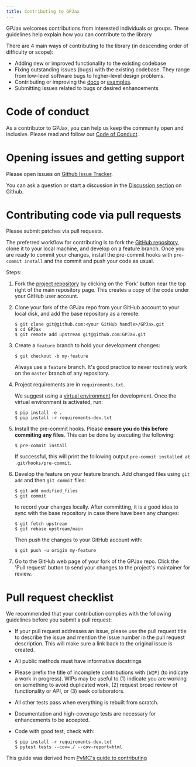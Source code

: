 ```yaml
---
title: Contributing to GPJax
---
```


GPJax welcomes contributions from interested individuals or groups.
These guidelines help explain how you can contribute to the library

There are 4 main ways of contributing to the library (in descending
order of difficulty or scope):

-   Adding new or improved functionality to the existing codebase
-   Fixing outstanding issues (bugs) with the existing codebase. They
    range from low-level software bugs to higher-level design problems.
-   Contributing or improving the
    [docs](https://github.com/thomaspinder/GPJax/tree/master/docs) or
    [examples](https://github.com/thomaspinder/GPJax/tree/master/docs/nbs).
-   Submitting issues related to bugs or desired enhancements

# Code of conduct

As a contributor to GPJax, you can help us keep the community open and
inclusive. Please read and follow our [Code of
Conduct](https://github.com/thomaspinder/GPJax/blob/master/.github/CODE_OF_CONDUCT.md).

# Opening issues and getting support

Please open issues on [Github Issue
Tracker](https://github.com/thomaspinder/GPJax/issues/new/choose).

You can ask a question or start a discussion in the [Discussion
section](https://github.com/thomaspinder/GPJax/discussions) on Github.

# Contributing code via pull requests

Please submit patches via pull requests.

The preferred workflow for contributing is to fork the [GitHub
repository](https://github.com/thomaspinder/GPJax), clone it to your
local machine, and develop on a feature branch. Once you are ready to
commit your changes, install the pre-commit hooks with
`pre-commit install` and the commit and push your code as usual.

Steps:

1.  Fork the [project repository](https://github.com/thomaspinder/GPJax)
    by clicking on the 'Fork' button near the top right of the main
    repository page. This creates a copy of the code under your GitHub
    user account.

2.  Clone your fork of the GPJax repo from your GitHub account to your
    local disk, and add the base repository as a remote:

    ``` {.bash}
    $ git clone git@github.com:<your GitHub handle>/GPJax.git
    $ cd GPJax
    $ git remote add upstream git@github.com:GPJax.git
    ```

3.  Create a `feature` branch to hold your development changes:

    ``` {.bash}
    $ git checkout -b my-feature
    ```

    Always use a `feature` branch. It's good practice to never routinely
    work on the `master` branch of any repository.

4.  Project requirements are in `requirements.txt`.

    We suggest using a [virtual
    environment](https://docs.python-guide.org/dev/virtualenvs/) for
    development. Once the virtual environment is activated, run:

    ``` {.bash}
    $ pip install -e .
    $ pip install -r requirements-dev.txt
    ```

5.  Install the pre-commit hooks. Please **ensure you do this before
    commiting any files**. This can be done by executing the following:

    ``` {.bash}
    $ pre-commit install
    ```

    If successful, this will print the following output
    `pre-commit installed at .git/hooks/pre-commit`.

6.  Develop the feature on your feature branch. Add changed files using
    `git add` and then `git commit` files:

    ``` {.bash}
    $ git add modified_files
    $ git commit
    ```

    to record your changes locally. After committing, it is a good idea
    to sync with the base repository in case there have been any
    changes:

    ``` {.bash}
    $ git fetch upstream
    $ git rebase upstream/main
    ```

    Then push the changes to your GitHub account with:

    ``` {.bash}
    $ git push -u origin my-feature
    ```

7.  Go to the GitHub web page of your fork of the GPJax repo. Click the
    'Pull request' button to send your changes to the project's
    maintainer for review.

# Pull request checklist

We recommended that your contribution complies with the following
guidelines before you submit a pull request:

-   If your pull request addresses an issue, please use the pull request
    title to describe the issue and mention the issue number in the pull
    request description. This will make sure a link back to the original
    issue is created.

-   All public methods must have informative docstrings

-   Please prefix the title of incomplete contributions with `[WIP]` (to
    indicate a work in progress). WIPs may be useful to (1) indicate you
    are working on something to avoid duplicated work, (2) request broad
    review of functionality or API, or (3) seek collaborators.

-   All other tests pass when everything is rebuilt from scratch.

-   Documentation and high-coverage tests are necessary for enhancements
    to be accepted.

-   Code with good test, check with:

    ``` {.bash}
    $ pip install -r requirements-dev.txt
    $ pytest tests --cov=./ --cov-report=html
    ```

This guide was derived from [PyMC's guide to
contributing](https://github.com/pymc-devs/pymc/blob/main/CONTRIBUTING.md)
